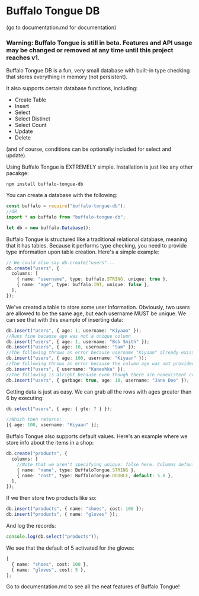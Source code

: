 # Buffalo Tongue DB

(go to documentation.md for documentation)

### Warning: Buffalo Tongue is still in beta. Features and API usage may be changed or removed at any time until this project reaches v1.

Buffalo Tongue DB is a fun, very small database with built-in type checking that stores everything in memory (not persistent).

It also supports certain database functions, including:

- Create Table
- Insert
- Select
- Select Distinct
- Select Count
- Update
- Delete

(and of course, conditions can be optionally included for select and update).

Using Buffalo Tongue is EXTREMELY simple. Installation is just like any other pacakge:

```
npm install buffalo-tongue-db
```

You can create a database with the following:

```typescript
const buffalo = require("buffalo-tongue-db");
//OR
import * as buffalo from "buffalo-tongue-db";

let db = new buffalo.Database();
```

Buffalo Tongue is structured like a traditional relational database, meaning that it has tables. Because it performs type checking,
you need to provide type information upon table creation. Here's a simple example:

```typescript
// We could also say db.create("users"...
db.create("users", {
  columns: [
    { name: "username", type: buffalo.STRING, unique: true },
    { name: "age", type: buffalo.INT, unique: false },
  ],
});
```

We've created a table to store some user information. Obviously, two users are allowed to be the same age, but each username MUST be unique.
We can see that with this example of inserting data:

```typescript
db.insert("users", { age: 1, username: "Kiyaan" });
//Runs fine because age was not a unique column
db.insert("users", { age: 1, username: "Bob Smith" });
db.insert("users", { age: 10, username: "Sam" });
//The following throws an error because username "Kiyaan" already exists.
db.insert("users", { age: 100, username: "Kiyaan" });
//The following throws an error because the column age was not provided
db.insert("users", { username: "Kaneshka" });
//The following is alright because even though there are nonexistent columns, all the required columns are there
db.insert("users", { garbage: true, age: 10, username: "Jane Doe" });
```

Getting data is just as easy. We can grab all the rows with ages greater than 6 by executing:

```typescript
db.select("users", { age: { gte: 7 } });

//Which then returns:
[{ age: 100, username: "Kiyaan" }];
```

Buffalo Tongue also supports default values. Here's an example where we store info about the items in a shop:

```typescript
db.create("products", {
  columns: [
    //Note that we aren't specifying unique: false here. Columns default to not being unique
    { name: "name", type: BuffaloTongue.STRING },
    { name: "cost", type: BuffaloTongue.DOUBLE, default: 5.0 },
  ],
});
```

If we then store two products like so:

```typescript
db.insert("products", { name: "shoes", cost: 100 });
db.insert("products", { name: "gloves" });
```

And log the records:

```typescript
console.log(db.select("products"));
```

We see that the default of 5 activated for the gloves:

```typescript
[
  { name: "shoes", cost: 100 },
  { name: "gloves", cost: 5 },
];
```

Go to documentation.md to see all the neat features of Buffalo Tongue!
